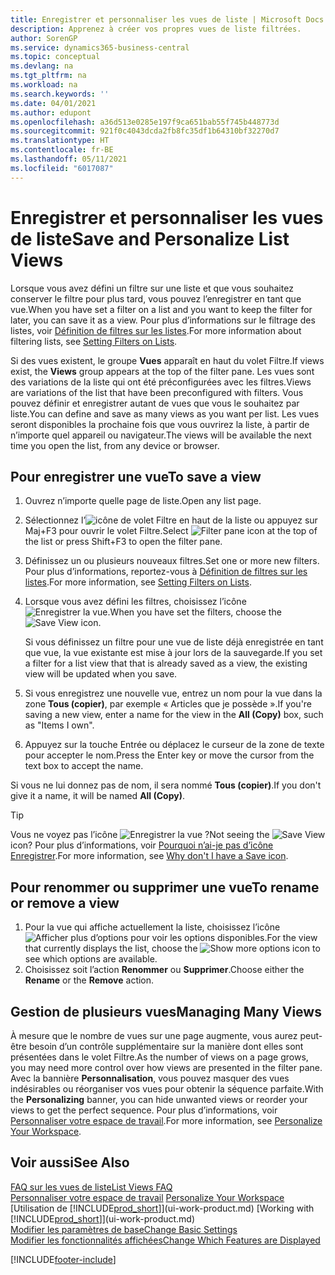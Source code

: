 ```yaml
---
title: Enregistrer et personnaliser les vues de liste | Microsoft Docs
description: Apprenez à créer vos propres vues de liste filtrées.
author: SorenGP
ms.service: dynamics365-business-central
ms.topic: conceptual
ms.devlang: na
ms.tgt_pltfrm: na
ms.workload: na
ms.search.keywords: ''
ms.date: 04/01/2021
ms.author: edupont
ms.openlocfilehash: a36d513e0285e197f9ca651bab55f745b448773d
ms.sourcegitcommit: 921f0c4043dcda2fb8fc35df1b64310bf32270d7
ms.translationtype: HT
ms.contentlocale: fr-BE
ms.lasthandoff: 05/11/2021
ms.locfileid: "6017087"
---
```

# <a name="save-and-personalize-list-views"></a><span data-ttu-id="5acb9-103">Enregistrer et personnaliser les vues de liste</span><span class="sxs-lookup"><span data-stu-id="5acb9-103">Save and Personalize List Views</span></span>
<span data-ttu-id="5acb9-104">Lorsque vous avez défini un filtre sur une liste et que vous souhaitez conserver le filtre pour plus tard, vous pouvez l’enregistrer en tant que vue.</span><span class="sxs-lookup"><span data-stu-id="5acb9-104">When you have set a filter on a list and you want to keep the filter for later, you can save it as a view.</span></span> <span data-ttu-id="5acb9-105">Pour plus d’informations sur le filtrage des listes, voir [Définition de filtres sur les listes](ui-enter-criteria-filters.md#setting-filters-on-lists).</span><span class="sxs-lookup"><span data-stu-id="5acb9-105">For more information about filtering lists, see [Setting Filters on Lists](ui-enter-criteria-filters.md#setting-filters-on-lists).</span></span>

<span data-ttu-id="5acb9-106">Si des vues existent, le groupe **Vues** apparaît en haut du volet Filtre.</span><span class="sxs-lookup"><span data-stu-id="5acb9-106">If views exist, the **Views** group appears at the top of the filter pane.</span></span> <span data-ttu-id="5acb9-107">Les vues sont des variations de la liste qui ont été préconfigurées avec les filtres.</span><span class="sxs-lookup"><span data-stu-id="5acb9-107">Views are variations of the list that have been preconfigured with filters.</span></span> <span data-ttu-id="5acb9-108">Vous pouvez définir et enregistrer autant de vues que vous le souhaitez par liste.</span><span class="sxs-lookup"><span data-stu-id="5acb9-108">You can define and save as many views as you want per list.</span></span> <span data-ttu-id="5acb9-109">Les vues seront disponibles la prochaine fois que vous ouvrirez la liste, à partir de n’importe quel appareil ou navigateur.</span><span class="sxs-lookup"><span data-stu-id="5acb9-109">The views will be available the next time you open the list, from any device or browser.</span></span>

## <a name="to-save-a-view"></a><span data-ttu-id="5acb9-110">Pour enregistrer une vue</span><span class="sxs-lookup"><span data-stu-id="5acb9-110">To save a view</span></span>
1. <span data-ttu-id="5acb9-111">Ouvrez n’importe quelle page de liste.</span><span class="sxs-lookup"><span data-stu-id="5acb9-111">Open any list page.</span></span>
2. <span data-ttu-id="5acb9-112">Sélectionnez l’![icône de volet Filtre](media/open-filter-pane-icon.png "Icône de volet Filtre") en haut de la liste ou appuyez sur Maj+F3 pour ouvrir le volet Filtre.</span><span class="sxs-lookup"><span data-stu-id="5acb9-112">Select ![Filter pane icon](media/open-filter-pane-icon.png "Filter pane icon") at the top of the list or press Shift+F3 to open the filter pane.</span></span>
3. <span data-ttu-id="5acb9-113">Définissez un ou plusieurs nouveaux filtres.</span><span class="sxs-lookup"><span data-stu-id="5acb9-113">Set one or more new filters.</span></span> <span data-ttu-id="5acb9-114">Pour plus d’informations, reportez-vous à [Définition de filtres sur les listes](ui-enter-criteria-filters.md#setting-filters-on-lists).</span><span class="sxs-lookup"><span data-stu-id="5acb9-114">For more information, see [Setting Filters on Lists](ui-enter-criteria-filters.md#setting-filters-on-lists).</span></span>
4. <span data-ttu-id="5acb9-115">Lorsque vous avez défini les filtres, choisissez l’icône ![Enregistrer la vue](media/save_view_icon.png "Enregistrer la vue").</span><span class="sxs-lookup"><span data-stu-id="5acb9-115">When you have set the filters, choose the ![Save View](media/save_view_icon.png "Save View") icon.</span></span>

    <span data-ttu-id="5acb9-116">Si vous définissez un filtre pour une vue de liste déjà enregistrée en tant que vue, la vue existante est mise à jour lors de la sauvegarde.</span><span class="sxs-lookup"><span data-stu-id="5acb9-116">If you set a filter for a list view that that is already saved as a view, the existing view will be updated when you save.</span></span>
5. <span data-ttu-id="5acb9-117">Si vous enregistrez une nouvelle vue, entrez un nom pour la vue dans la zone **Tous (copier)**, par exemple « Articles que je possède ».</span><span class="sxs-lookup"><span data-stu-id="5acb9-117">If you're saving a new view, enter a name for the view in the **All (Copy)** box, such as "Items I own".</span></span>
6. <span data-ttu-id="5acb9-118">Appuyez sur la touche Entrée ou déplacez le curseur de la zone de texte pour accepter le nom.</span><span class="sxs-lookup"><span data-stu-id="5acb9-118">Press the Enter key or move the cursor from the text box to accept the name.</span></span>

<span data-ttu-id="5acb9-119">Si vous ne lui donnez pas de nom, il sera nommé **Tous (copier)**.</span><span class="sxs-lookup"><span data-stu-id="5acb9-119">If you don't give it a name, it will be named **All (Copy)**.</span></span>

> [!TIP]
> <span data-ttu-id="5acb9-120">Vous ne voyez pas l’icône ![Enregistrer la vue](media/save_view_icon.png "Enregistrer la vue") ?</span><span class="sxs-lookup"><span data-stu-id="5acb9-120">Not seeing the ![Save View](media/save_view_icon.png "Save View") icon?</span></span> <span data-ttu-id="5acb9-121">Pour plus d’informations, voir [Pourquoi n’ai-je pas d’icône Enregistrer](/dynamics365/business-central/ui-views-faq#save).</span><span class="sxs-lookup"><span data-stu-id="5acb9-121">For more information, see [Why don't I have a Save icon](/dynamics365/business-central/ui-views-faq#save).</span></span>

## <a name="to-rename-or-remove-a-view"></a><span data-ttu-id="5acb9-122">Pour renommer ou supprimer une vue</span><span class="sxs-lookup"><span data-stu-id="5acb9-122">To rename or remove a view</span></span>
1. <span data-ttu-id="5acb9-123">Pour la vue qui affiche actuellement la liste, choisissez l’icône ![Afficher plus d’options](media/show-more-options-icon.png "Afficher plus d’options") pour voir les options disponibles.</span><span class="sxs-lookup"><span data-stu-id="5acb9-123">For the view that currently displays the list, choose the ![Show more options](media/show-more-options-icon.png "Show more options") icon to see which options are available.</span></span>
2. <span data-ttu-id="5acb9-124">Choisissez soit l’action **Renommer** ou **Supprimer**.</span><span class="sxs-lookup"><span data-stu-id="5acb9-124">Choose either the **Rename** or the **Remove** action.</span></span>

## <a name="managing-many-views"></a><span data-ttu-id="5acb9-125">Gestion de plusieurs vues</span><span class="sxs-lookup"><span data-stu-id="5acb9-125">Managing Many Views</span></span>
<span data-ttu-id="5acb9-126">À mesure que le nombre de vues sur une page augmente, vous aurez peut-être besoin d’un contrôle supplémentaire sur la manière dont elles sont présentées dans le volet Filtre.</span><span class="sxs-lookup"><span data-stu-id="5acb9-126">As the number of views on a page grows, you may need more control over how views are presented in the filter pane.</span></span> <span data-ttu-id="5acb9-127">Avec la bannière **Personnalisation**, vous pouvez masquer des vues indésirables ou réorganiser vos vues pour obtenir la séquence parfaite.</span><span class="sxs-lookup"><span data-stu-id="5acb9-127">With the **Personalizing** banner, you can hide unwanted views or reorder your views to get the perfect sequence.</span></span> <span data-ttu-id="5acb9-128">Pour plus d’informations, voir [Personnaliser votre espace de travail](ui-personalization-user.md).</span><span class="sxs-lookup"><span data-stu-id="5acb9-128">For more information, see [Personalize Your Workspace](ui-personalization-user.md).</span></span>

## <a name="see-also"></a><span data-ttu-id="5acb9-129">Voir aussi</span><span class="sxs-lookup"><span data-stu-id="5acb9-129">See Also</span></span>
[<span data-ttu-id="5acb9-130">FAQ sur les vues de liste</span><span class="sxs-lookup"><span data-stu-id="5acb9-130">List Views FAQ</span></span>](ui-views-faq.yml)  
<span data-ttu-id="5acb9-131">[Personnaliser votre espace de travail](ui-personalization-user.md)  </span><span class="sxs-lookup"><span data-stu-id="5acb9-131">[Personalize Your Workspace](ui-personalization-user.md)  </span></span>  
<span data-ttu-id="5acb9-132">[Utilisation de [!INCLUDE[prod_short](includes/prod_short.md)]](ui-work-product.md)  </span><span class="sxs-lookup"><span data-stu-id="5acb9-132">[Working with [!INCLUDE[prod_short](includes/prod_short.md)]](ui-work-product.md)  </span></span>  
[<span data-ttu-id="5acb9-133">Modifier les paramètres de base</span><span class="sxs-lookup"><span data-stu-id="5acb9-133">Change Basic Settings</span></span>](ui-change-basic-settings.md)  
[<span data-ttu-id="5acb9-134">Modifier les fonctionnalités affichées</span><span class="sxs-lookup"><span data-stu-id="5acb9-134">Change Which Features are Displayed</span></span>](ui-experiences.md)  


[!INCLUDE[footer-include](includes/footer-banner.md)]